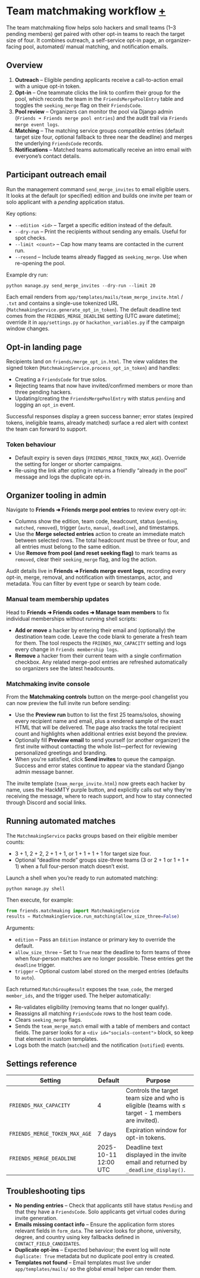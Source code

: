 # Team matchmaking workflow [+](/friends.)

The team matchmaking flow helps solo hackers and small teams (1–3 pending members) get paired with other opt-in teams to reach the target size of four. It combines outreach, a self-service opt-in page, an organizer-facing pool, automated/ manual matching, and notification emails.

## Overview

1. **Outreach** – Eligible pending applicants receive a call-to-action email with a unique opt-in token.
2. **Opt-in** – One teammate clicks the link to confirm their group for the pool, which records the team in the `FriendsMergePoolEntry` table and toggles the `seeking_merge` flag on their `FriendsCode`.
3. **Pool review** – Organizers can monitor the pool via Django admin (`Friends ➜ Friends merge pool entries`) and the audit trail via `Friends merge event logs`.
4. **Matching** – The matching service groups compatible entries (default target size four, optional fallback to three near the deadline) and merges the underlying `FriendsCode` records.
5. **Notifications** – Matched teams automatically receive an intro email with everyone’s contact details.

## Participant outreach email

Run the management command `send_merge_invites` to email eligible users. It looks at the default (or specified) edition and builds one invite per team or solo applicant with a *pending* application status.

Key options:

- `--edition <id>` – Target a specific edition instead of the default.
- `--dry-run` – Print the recipients without sending any emails. Useful for spot checks.
- `--limit <count>` – Cap how many teams are contacted in the current run.
- `--resend` – Include teams already flagged as `seeking_merge`. Use when re-opening the pool.

Example dry run:

```
python manage.py send_merge_invites --dry-run --limit 20
```

Each email renders from `app/templates/mails/team_merge_invite.html` / `.txt` and contains a single-use tokenized URL (`MatchmakingService.generate_opt_in_token`). The default deadline text comes from the `FRIENDS_MERGE_DEADLINE` setting (UTC aware datetime); override it in `app/settings.py` or `hackathon_variables.py` if the campaign window changes.

## Opt-in landing page

Recipients land on `friends/merge_opt_in.html`. The view validates the signed token (`MatchmakingService.process_opt_in_token`) and handles:

- Creating a `FriendsCode` for true solos.
- Rejecting teams that now have invited/confirmed members or more than three pending hackers.
- Updating/creating the `FriendsMergePoolEntry` with status `pending` and logging an `opt_in` event.

Successful responses display a green success banner; error states (expired tokens, ineligible teams, already matched) surface a red alert with context the team can forward to support.

### Token behaviour

- Default expiry is seven days (`FRIENDS_MERGE_TOKEN_MAX_AGE`). Override the setting for longer or shorter campaigns.
- Re-using the link after opting in returns a friendly “already in the pool” message and logs the duplicate opt-in.

## Organizer tooling in admin

Navigate to **Friends ➜ Friends merge pool entries** to review every opt-in:

- Columns show the edition, team code, headcount, status (`pending`, `matched`, `removed`), trigger (`auto`, `manual`, `deadline`), and timestamps.
- Use the **Merge selected entries** action to create an immediate match between selected rows. The total headcount must be three or four, and all entries must belong to the same edition.
- Use **Remove from pool (and reset seeking flag)** to mark teams as `removed`, clear their `seeking_merge` flag, and log the action.

Audit details live in **Friends ➜ Friends merge event logs**, recording every opt-in, merge, removal, and notification with timestamps, actor, and metadata. You can filter by event type or search by team code.

### Manual team membership updates

Head to **Friends ➜ Friends codes ➜ Manage team members** to fix individual memberships without running shell scripts:

- **Add or move** a hacker by entering their email and (optionally) the destination team code. Leave the code blank to generate a fresh team for them. The tool respects the `FRIENDS_MAX_CAPACITY` setting and logs every change in `Friends membership logs`.
- **Remove** a hacker from their current team with a single confirmation checkbox. Any related merge-pool entries are refreshed automatically so organizers see the latest headcounts.

### Matchmaking invite console

From the **Matchmaking controls** button on the merge-pool changelist you can now preview the full invite run before sending:

- Use the **Preview run** button to list the first 25 teams/solos, showing every recipient name and email, plus a rendered sample of the exact HTML that will be delivered. The page also tracks the total recipient count and highlights when additional entries exist beyond the preview.
- Optionally fill **Preview email** to send yourself (or another organizer) the first invite without contacting the whole list—perfect for reviewing personalized greetings and branding.
- When you're satisfied, click **Send invites** to queue the campaign. Success and error states continue to appear via the standard Django admin message banner.

The invite template (`team_merge_invite.html`) now greets each hacker by name, uses the HackMTY purple button, and explicitly calls out why they're receiving the message, where to reach support, and how to stay connected through Discord and social links.

## Running automated matches

The `MatchmakingService` packs groups based on their eligible member counts:

- 3 + 1, 2 + 2, 2 + 1 + 1, or 1 + 1 + 1 + 1 for target size four.
- Optional “deadline mode” groups size-three teams (3 or 2 + 1 or 1 + 1 + 1) when a full four-person match doesn’t exist.

Launch a shell when you’re ready to run automated matching:

```
python manage.py shell
```

Then execute, for example:

```python
from friends.matchmaking import MatchmakingService
results = MatchmakingService.run_matching(allow_size_three=False)
```

Arguments:

- `edition` – Pass an `Edition` instance or primary key to override the default.
- `allow_size_three` – Set to `True` near the deadline to form teams of three when four-person matches are no longer possible. These entries get the `deadline` trigger.
- `trigger` – Optional custom label stored on the merged entries (defaults to `auto`).

Each returned `MatchGroupResult` exposes the `team_code`, the merged `member_ids`, and the trigger used. The helper automatically:

- Re-validates eligibility (removing teams that no longer qualify).
- Reassigns all matching `FriendsCode` rows to the host team code.
- Clears `seeking_merge` flags.
- Sends the `team_merge_match` email with a table of members and contact fields. The parser looks for a `<div id="socials-content">` block, so keep that element in custom templates.
- Logs both the match (`matched`) and the notification (`notified`) events.

## Settings reference

| Setting | Default | Purpose |
|---------|---------|---------|
| `FRIENDS_MAX_CAPACITY` | 4 | Controls the target team size and who is eligible (teams with ≤ target - 1 members are invited). |
| `FRIENDS_MERGE_TOKEN_MAX_AGE` | 7 days | Expiration window for opt-in tokens. |
| `FRIENDS_MERGE_DEADLINE` | 2025-10-11 12:00 UTC | Deadline text displayed in the invite email and returned by `_deadline_display()`. |

## Troubleshooting tips

- **No pending entries** – Check that applicants still have status `Pending` and that they have a `FriendsCode`. Solo applicants get virtual codes during invite generation.
- **Emails missing contact info** – Ensure the application form stores relevant fields in `form_data`. The service looks for phone, university, degree, and country using key fallbacks defined in `CONTACT_FIELD_CANDIDATES`.
- **Duplicate opt-ins** – Expected behaviour; the event log will note `duplicate: True` metadata but no duplicate pool entry is created.
- **Templates not found** – Email templates must live under `app/templates/mails/` so the global email helper can render them.
